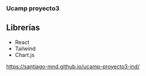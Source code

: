 ### Ucamp proyecto3

## Librerías

- React
- Tailwind
- Chart.js

https://santiago-mnd.github.io/ucamp-proyecto3-ind/
